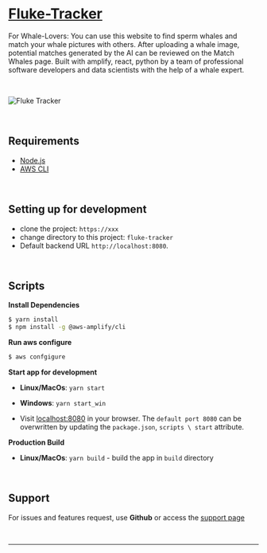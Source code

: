 # [Fluke-Tracker](https://www.fluke-tracker.com)

For Whale-Lovers: You can use this website to find sperm whales and match your whale pictures with others.
After uploading a whale image, potential matches generated by the AI can be reviewed on the Match Whales page.
Built with amplify, react, python by a team of professional software developers and data scientists with the help of a whale expert.

<br />

![Fluke Tracker](https://www.fluke-tracker.com/static/media/fluketracker-logo(blue-bg).c31100bd.jpg)

<br />

## Requirements
- [Node.js](https://nodejs.org/)
- [AWS CLI](https://aws.amazon.com/de/cli/)

<br />

## Setting up for development
 - clone the project: `https://xxx`
 - change directory to this project: `fluke-tracker`
 - Default backend URL `http://localhost:8080`. 

<br />

## Scripts

**Install Dependencies**
```bash
$ yarn install
$ npm install -g @aws-amplify/cli
```

**Run aws configure**
```bash
$ aws confgigure
```


**Start app for development**
* **Linux/MacOs**: 
```yarn start```
* **Windows**: 
```yarn start_win```

* Visit [localhost:8080](http://localhost:8080) in your browser. The `default port 8080` can be overwritten by updating the `package.json`, `scripts \ start` attribute.

**Production Build**
* **Linux/MacOs**: 
`yarn build` - build the app in `build` directory

<br />

## Support

For issues and features request, use **Github** or access the [support page](https://xxx)

<br />

---
